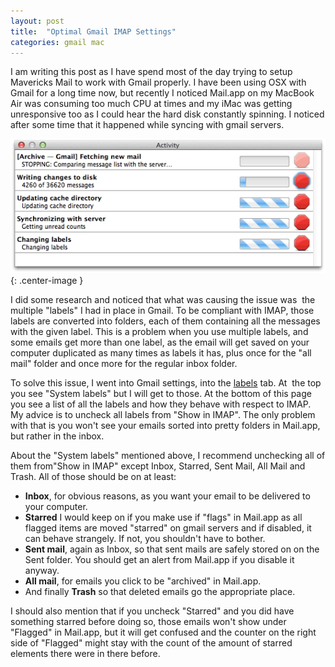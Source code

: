 ```yaml
---
layout: post
title:  "Optimal Gmail IMAP Settings"
categories: gmail mac
---
```

I am writing this post as I have spend most of the day trying to setup Mavericks Mail to work with Gmail properly. I have been using OSX with Gmail for a long time now, but recently I noticed Mail.app on my MacBook Air was consuming too much CPU at times and my iMac was getting unresponsive too as I could hear the hard disk constantly spinning. I noticed after some time that it happened while syncing with gmail servers.<!--more-->

![Gmail Activity](/img/gmail_activity.png){: .center-image }

I did some research and noticed that what was causing the issue was  the multiple "labels" I had in place in Gmail. To be compliant with IMAP, those labels are converted into folders, each of them containing all the messages with the given label. This is a problem when you use multiple labels, and some emails get more than one label, as the email will get saved on your computer duplicated as many times as labels it has, plus once for the "all mail" folder and once more for the regular inbox folder.

To solve this issue, I went into Gmail settings, into the [labels](https://mail.google.com/mail/u/0/#settings/labels "Google Label Settings" ) tab. At  the top you see "System labels" but I will get to those. At the bottom of this page you see a list of all the labels and how they behave with respect to IMAP. My advice is to uncheck all labels from "Show in IMAP". The only problem with that is you won't see your emails sorted into pretty folders in Mail.app, but rather in the inbox.

About the "System labels" mentioned above, I recommend unchecking all of them from"Show in IMAP" except Inbox, Starred, Sent Mail, All Mail and Trash. All of those should be on at least:

* **Inbox**, for obvious reasons, as you want your email to be delivered to your computer.
* **Starred** I would keep on if you make use if "flags" in Mail.app as all flagged items are moved "starred" on gmail servers and if disabled, it can behave strangely. If not, you shouldn't have to bother.
* **Sent mail**, again as Inbox, so that sent mails are safely stored on on the Sent folder. You should get an alert from Mail.app if you disable it anyway.
* **All mail**, for emails you click to be "archived" in Mail.app.
* And finally **Trash** so that deleted emails go the appropriate place.

I should also mention that if you uncheck "Starred" and you did have something starred before doing so, those emails won't show under "Flagged" in Mail.app, but it will get confused and the counter on the right side of "Flagged" might stay with the count of the amount of starred elements there were in there before.

&nbsp;
